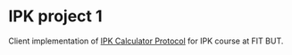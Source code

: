 # IPK project 1

Client implementation of [IPK Calculator Protocol](https://git.fit.vutbr.cz/NESFIT/IPK-Projekty/src/branch/master/Project%201/Protocol.md) for IPK course at FIT BUT.
